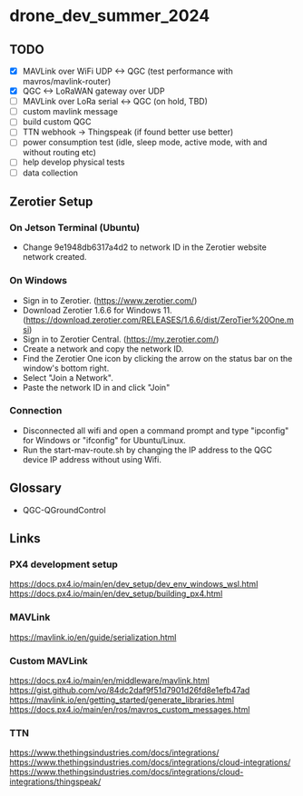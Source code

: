 ﻿# drone_dev_summer_2024
## TODO
- [X] MAVLink over WiFi UDP <-> QGC (test performance with mavros/mavlink-router)
- [X] QGC <-> LoRaWAN gateway over UDP 
- [ ] MAVLink over LoRa serial <-> QGC (on hold, TBD)
- [ ] custom mavlink message
- [ ] build custom QGC
- [ ] TTN webhook -> Thingspeak (if found better use better)
- [ ] power consumption test (idle, sleep mode, active mode, with and without routing etc)
- [ ] help develop physical tests
- [ ] data collection

## Zerotier Setup
### On Jetson Terminal (Ubuntu)
- Change 9e1948db6317a4d2 to network ID in the Zerotier website network created.

### On Windows 
- Sign in to Zerotier. (https://www.zerotier.com/)
- Download Zerotier 1.6.6 for Windows 11. (https://download.zerotier.com/RELEASES/1.6.6/dist/ZeroTier%20One.msi)
- Sign in to Zerotier Central. (https://my.zerotier.com/)
- Create a network and copy the network ID.
- Find the Zerotier One icon by clicking the arrow on the status bar on the window's bottom right.
- Select "Join a Network".
- Paste the network ID in and click "Join"

### Connection
- Disconnected all wifi and open a command prompt and type "ipconfig" for Windows or "ifconfig" for Ubuntu/Linux.  
- Run the start-mav-route.sh by changing the IP address to the QGC device IP address without using Wifi.

## Glossary
- QGC-QGroundControl

## Links
### PX4 development setup
https://docs.px4.io/main/en/dev_setup/dev_env_windows_wsl.html  
https://docs.px4.io/main/en/dev_setup/building_px4.html  

### MAVLink 
https://mavlink.io/en/guide/serialization.html   

### Custom MAVLink
https://docs.px4.io/main/en/middleware/mavlink.html  
https://gist.github.com/vo/84dc2daf9f51d7901d26fd8e1efb47ad  
https://mavlink.io/en/getting_started/generate_libraries.html  
https://docs.px4.io/main/en/ros/mavros_custom_messages.html  

### TTN
https://www.thethingsindustries.com/docs/integrations/  
https://www.thethingsindustries.com/docs/integrations/cloud-integrations/  
https://www.thethingsindustries.com/docs/integrations/cloud-integrations/thingspeak/  
